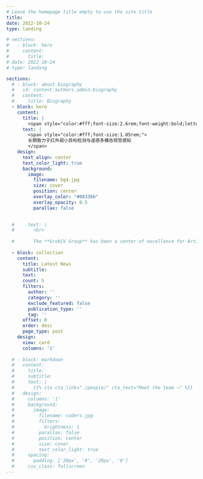 ```yaml
---
# Leave the homepage title empty to use the site title
title:
date: 2022-10-24
type: landing

# sections:
#   - block: hero
#     content:
#       title:
# date: 2022-10-24
# type: landing

sections:
  # - block: about.biography
  #   id: content.authors.admin.biography
  #   content:
  #     title: Biography
  - block: hero
    content:
      title: |
        <span style="color:#fff;font-size:2.6rem;font-weight:bold;letter-spacing:2px;">GrokCV Group</span>
      text: |
        <span style="color:#fff;font-size:1.05rem;">
        长期致力于红外弱小目标检测与遥感多模态视觉感知
        </span>
    design:
      text_align: center
      text_color_light: true
      background:
        image:
          filename: bg4.jpg
          size: cover
          position: center
          overlay_color: "#003366"
          overlay_opacity: 0.5
          parallax: false
      

  #     text: |
  #       <br>
        
  #       The **GrokCV Group** has been a center of excellence for Artificial Intelligence research, teaching, and practice since its founding in 2016.
  
  - block: collection
    content:
      title: Latest News
      subtitle:
      text:
      count: 5
      filters:
        author: ''
        category: ''
        exclude_featured: false
        publication_type: ''
        tag: ''
      offset: 0
      order: desc
      page_type: post
    design:
      view: card
      columns: '1'
  
  # - block: markdown
  #   content:
  #     title:
  #     subtitle:
  #     text: |
  #       {{% cta cta_link="./people/" cta_text="Meet the team →" %}}
  #   design:
  #     columns: '1'
  #     background:
  #       image: 
  #         filename: coders.jpg
  #         filters:
  #           brightness: 1
  #         parallax: false
  #         position: center
  #         size: cover
  #         text_color_light: true
  #     spacing:
  #       padding: ['20px', '0', '20px', '0']
  #     css_class: fullscreen
---
```

